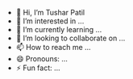 - 👋 Hi, I’m Tushar Patil
- 👀 I’m interested in ...
- 🌱 I’m currently learning ...
- 💞️ I’m looking to collaborate on ...
- 📫 How to reach me ...
- 😄 Pronouns: ...
- ⚡ Fun fact: ...

<!---
TusharPatilDravid/TusharPatilDravid is a ✨ special ✨ repository because its `README.md` (this file) appears on your GitHub profile.
You can click the Preview link to take a look at your changes.
--->
